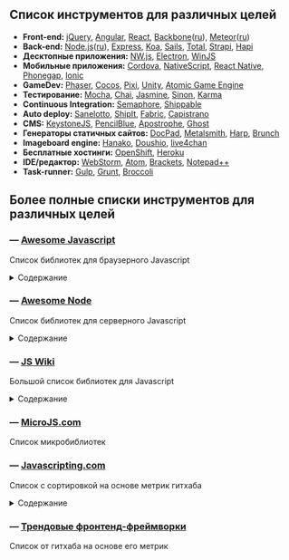 ## Список инструментов для различных целей
* **Front-end:** 
[jQuery](https://jquery.com/), 
[Angular](https://angularjs.org/), 
[React](https://facebook.github.io/react/), 
[Backbone](http://backbonejs.org/)([ru](http://backbonejs.ru/)), 
[Meteor](https://www.meteor.com/)([ru](http://docs.meteor.com.ru/))
* **Back-end:** 
[Node.js](https://nodejs.org/)([ru](http://node-center.ru/)), 
[Express](http://expressjs.com/), 
[Koa](http://koajs.com/), 
[Sails](http://sailsjs.org/),
[Total](https://www.totaljs.com/),
[Strapi](http://strapi.io/),
[Hapi](http://hapijs.com/)
* **Десктопные приложения:** 
[NW.js](http://nwjs.io/), 
[Electron](http://electron.atom.io/), 
[WinJS](http://try.buildwinjs.com/)
* **Мобильные приложения:** 
[Cordova](https://cordova.apache.org/), 
[NativeScript](https://www.nativescript.org/),
[React Native](http://www.reactnative.com/), 
[Phonegap](http://phonegap.com/), 
[Ionic](http://ionicframework.com/)
* **GameDev:** 
[Phaser](http://phaser.io/), 
[Cocos](http://www.cocos2d-x.org/), 
[Pixi](http://www.pixijs.com/), 
[Unity](https://unity3d.com/ru/),
[Atomic Game Engine](http://atomicgameengine.com/)
* **Тестирование:**
[Mocha](https://mochajs.org/), 
[Chai](http://chaijs.com/), 
[Jasmine](http://jasmine.github.io/), 
[Sinon](http://sinonjs.org/),
[Karma](https://karma-runner.github.io/)
* **Continuous Integration:** 
[Semaphore](https://semaphoreci.com/), 
[Shippable](https://app.shippable.com/)
* **Auto deploy:**
[Sanelotto](http://sanelotto.info/),
[ShipIt](https://github.com/shipitjs/shipit/),
[Fabric](http://www.fabfile.org/),
[Capistrano](http://capistranorb.com/)
* **CMS:**
[KeystoneJS](http://keystonejs.com/),
[PencilBlue](https://pencilblue.org/),
[Apostrophe](http://apostrophenow.org/),
[Ghost](https://ghost.org/)
* **Генераторы статичных сайтов:** 
[DocPad](http://docpad.org/), 
[Metalsmith](http://www.metalsmith.io/), 
[Harp](http://harpjs.com/), 
[Brunch](http://brunch.io/)
* **Imageboard engine:**
[Hanako](http://hanako-imageboard.rhcloud.com/),
[Doushio](https://github.com/lalcmellkmal/doushio),
[live4chan](https://github.com/emgram769/live4chan)
* **Бесплатные хостинги:** 
[OpenShift](https://www.openshift.com), 
[Heroku](https://www.heroku.com/)
* **IDE/редактор:** 
[WebStorm](https://www.jetbrains.com/webstorm/), 
[Atom](https://atom.io/), 
[Brackets](http://brackets.io/), 
[Notepad++](https://notepad-plus-plus.org/)
* **Task-runner:** 
[Gulp](http://gulpjs.com/),
[Grunt](http://gruntjs.com/),
[Broccoli](https://github.com/broccolijs/broccoli)

## Более полные списки инструментов для различных целей
### — [Awesome Javascript](https://github.com/sorrycc/awesome-javascript/blob/master/README.md)
Список библиотек для браузерного Javascript
<details> 
  <summary>Содержание</summary>
  - Package Managers
  - Loaders
  - Bundlers
  - Testing Frameworks
  - QA Tools
  - MVC Frameworks and Libraries
  - Node-Powered CMS Frameworks
  - Templating Engines
  - Articles/Posts
  - Data Visualization
    - Timeline
    - Spreadsheet
  - Editors
  - Documentation
  - Utilities
    - Files
    - Functional Programming
    - Reactive Programming
    - Data Structure
    - Date
    - String
    - Number
    - Storage
    - Color
    - I18n And L10n
    - Class
    - Control Flow
    - Routing
    - Security
    - Log
    - RegExp
    - Media
    - Voice Command
    - API
    - Streaming
    - Vision Detection
    - Browser Detection
    - Benchmark
    - Machine Learning
  - UI
    - Code Highlighting
    - Loading Status
    - Validation
    - Keyboard Wrappers
    - Tours And Guides
    - Notifications
    - Sliders
    - Range Sliders
    - Form Widgets
    - Tips
    - Modals and Popups
    - Scroll
    - Menu
    - Table/Grid
    - Frameworks
    - Boilerplates
  - Gesture
  - Maps
  - Typography
  - Animations
  - Image processing
  - ES6
  - SDK
  - Misc
  - Podcasts
</details>
  
### — [Awesome Node](https://github.com/sindresorhus/awesome-nodejs/blob/master/readme.md)  
Список библиотек для серверного Javascript
<details> 
  <summary>Содержание</summary>
  - Packages
  	- Mad science
  	- Command-line apps
  	- Functional programming
  	- HTTP
  	- Debugging / Profiling
  	- Logging
  	- Command-line utilities
  	- Build tools
  	- Hardware
  	- Templating
  	- Web frameworks
  	- Documentation
  	- Filesystem
  	- Control flow
  	- Streams
  	- Real-time
  	- Image
  	- Text
  	- Number
  	- Math
  	- Date
  	- URL
  	- Data validation
  	- Parsing
  	- Humanize
  	- Compression
  	- Network
  	- Database
  	- Testing
  	- Security
  	- Benchmarking
  	- Minifiers
  	- Authentication
  	- Email
  	- Job queues
  	- Node.js management
  	- Polyfills
  	- Natural language processing
  	- Process management
  	- Automation
  	- AST
  	- Static site generators
  	- Content management systems
  	- Forum
  	- Blogging
  	- Weird
  	- Miscellaneous
  - Resources
  	- Tutorials
  	- Discovery
  	- Articles
  	- Newsletters
  	- Videos
  	- Podcasts
  	- Books
  	- Blogs
  	- Courses
  	- Cheatsheets
  	- Tools
  	- Community
  	- Miscellaneous
</details>
  
### — [JS Wiki](https://github.com/bebraw/jswiki/wiki)  
Большой список библиотек для Javascript
<details> 
  <summary>Содержание</summary>
  - Animation libraries
  - Application Frameworks
  - Async Control Flow Event Libraries
  - Audio libraries
  - Beginner's Resources
  - Boilerplates
  - Build utilities
  - Canvas wrappers
  - Class system
  - Code editors
  - Code protection
  - Color libraries
  - Data structures
  - Date libraries
  - Debugging Tools
  - Documentation Tools
  - Dom
  - File Formats
  - Functional programming
  - Game engine feature matrix
  - Game Engines
  - Game resources
  - Html5 Applications
  - I18n and l10n
  - Image manipulation
  - Keyboard wrappers
  - Live coding Tools
  - Loaders
  - Mapping libraries
  - Math libraries
  - Meta
  - Mobile frameworks
  - Mvc frameworks
  - Mvvm frameworks
  - Node.js
  - Notifications
  - Package managers
  - Parallax
  - Physics libraries
  - Presentation libraries
  - Ringo.js
  - Routing
  - Scene graphs
  - Selector libraries
  - ServerSide libraries
  - Session
  - Storage libraries
  - Strings
  - SVG libraries
  - Templating engines
  - test
  - test page
  - Testing frameworks
  - Timing
  - Toolkits
  - Touch
  - Ui libraries
  - Visualization libraries
  - WebGL
  - WYSIWYG editors

</details>
  
### — [MicroJS.com](http://microjs.com/)  
Список микробиблиотек
  
### — [Javascripting.com](http://www.javascripting.com/)  
Список с сортировкой на основе метрик гитхаба
<details> 
  <summary>Содержание</summary>
  - Animation
  - Application Tools
    - Frameworks
    - Loaders
    - Templating
    - Utilities
  - Audio
  - Development Aids
  - Dom
    - Frameworks
    - Utilities
  - Forms
  - Games
  - Helpers
    - Cross Browser
    - Object Extends
  - Images
    - Sliders and Displays
    - 2D Graphics
    - 3D Graphics
  - Data
  - Mobile and Touch
  - Typography
  - User Interface
  - Video
  - Miscellaneous
</details>
  
### — [Трендовые фронтенд-фреймворки](https://github.com/showcases/front-end-javascript-frameworks)  
Список от гитхаба на основе его метрик
